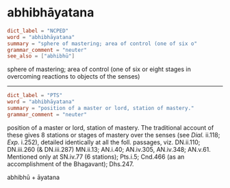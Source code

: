 # abhibhāyatana

``` toml
dict_label = "NCPED"
word = "abhibhāyatana"
summary = "sphere of mastering; area of control (one of six o"
grammar_comment = "neuter"
see_also = ["abhibhū"]
```

sphere of mastering; area of control (one of six or eight stages in overcoming reactions to objects of the senses)

--------------------

``` toml
dict_label = "PTS"
word = "abhibhāyatana"
summary = "position of a master or lord, station of mastery."
grammar_comment = "neuter"
```

position of a master or lord, station of mastery. The traditional account of these gives 8 stations or stages of mastery over the senses (see *Dial.* ii.118; *Exp.* i.252), detailed identically at all the foll. passages, viz. DN.ii.110; DN.iii.260 (& DN.iii.287) MN.ii.13; AN.i.40; AN.iv.305, AN.iv.348; AN.v.61. Mentioned only at SN.iv.77 (6 stations); Pts.i.5; Cnd.466 (as an accomplishment of the Bhagavant); Dhs.247.

abhibhū \+ āyatana

